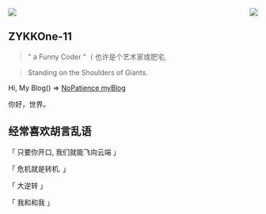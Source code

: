 
<img align="right" src='https://github-readme-stats.vercel.app/api?username=ZYKKOne-11&show_icons=true&title_color=fff&icon_color=79ff97&text_color=9f9f9f&bg_color=151515&hide=["contribs"]'>

<img src="https://github-profile-summary-cards.vercel.app/api/cards/most-commit-language?username=ZYKKOne-11&theme=monokai" />

## ZYKKOne-11

> " a Funny Coder "（ 也许是个艺术家或肥宅,

> Standing on the Shoulders of Giants.

Hi, My Blog() => [NoPatience myBlog](https://nopatience.cn/#/) 

你好，世界。

## 经常喜欢胡言乱语

「 只要你开口, 我们就能飞向云端 」

「 危机就是转机. 」

「 大逆转 」

「 我和和我 」

